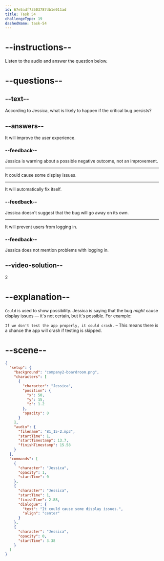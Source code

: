 ```yaml
---
id: 67e5adf73503787db1e011ad
title: Task 54
challengeType: 19
dashedName: task-54
---
```


<!-- (Audio) Jessica: It could cause some display issues. -->

# --instructions--

Listen to the audio and answer the question below.

# --questions--

## --text--

According to Jessica, what is likely to happen if the critical bug persists?

## --answers--

It will improve the user experience.

### --feedback--

Jessica is warning about a possible negative outcome, not an improvement.

---

It could cause some display issues.

---

It will automatically fix itself.

### --feedback--

Jessica doesn't suggest that the bug will go away on its own.

---

It will prevent users from logging in.

### --feedback--

Jessica does not mention problems with logging in.

## --video-solution--

2

# --explanation--

`Could` is used to show possibility. Jessica is saying that the bug *might* cause display issues — it's not certain, but it's possible. For example:

`If we don't test the app properly, it could crash.` – This means there is a chance the app will crash if testing is skipped.

# --scene--

```json
{
  "setup": {
    "background": "company2-boardroom.png",
    "characters": [
      {
        "character": "Jessica",
        "position": {
          "x": 50,
          "y": 15,
          "z": 1.2
        },
        "opacity": 0
      }
    ],
    "audio": {
      "filename": "B1_15-2.mp3",
      "startTime": 1,
      "startTimestamp": 13.7,
      "finishTimestamp": 15.58
    }
  },
  "commands": [
    {
      "character": "Jessica",
      "opacity": 1,
      "startTime": 0
    },
    {
      "character": "Jessica",
      "startTime": 1,
      "finishTime": 2.88,
      "dialogue": {
        "text": "It could cause some display issues.",
        "align": "center"
      }
    },
    {
      "character": "Jessica",
      "opacity": 0,
      "startTime": 3.38
    }
  ]
}
```
